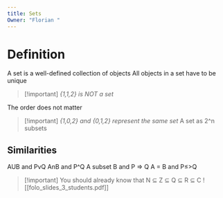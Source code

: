 ```yaml
---
title: Sets
Owner: "Florian "
---
```

# Definition
A set is a well-defined collection of objects
All objects in a set have to be unique

> [!important] _{1,1,2} is NOT a set_
  
The order does not matter

> [!important] _{1,0,2} and {0,1,2} represent the same set_
A set as 2^n subsets
## Similarities
AUB and PvQ
AnB and P^Q
A subset B and P ⇒ Q
A = B and P≤>Q

> [!important] You should already know that N ⊆ Z ⊆ Q ⊆ R ⊆ C
![[folo_slides_3_students.pdf]]